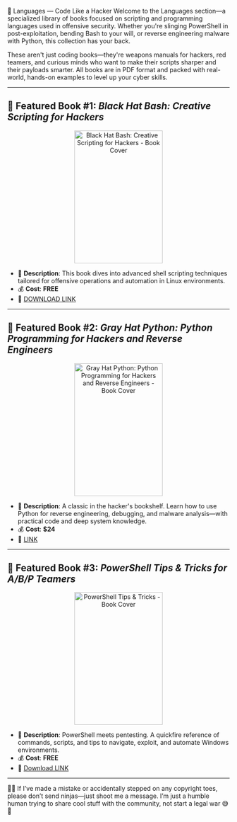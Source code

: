 🧠 Languages — Code Like a Hacker
Welcome to the Languages section—a specialized library of books focused on scripting and programming languages used in offensive security. Whether you're slinging PowerShell in post-exploitation, bending Bash to your will, or reverse engineering malware with Python, this collection has your back.

These aren't just coding books—they're weapons manuals for hackers, red teamers, and curious minds who want to make their scripts sharper and their payloads smarter. All books are in PDF format and packed with real-world, hands-on examples to level up your cyber skills.

---

## 📕 Featured Book #1: *Black Hat Bash: Creative Scripting for Hackers*

<p align="center">
<img src="https://m.media-amazon.com/images/I/81PY-cu5bRL._AC_UF1000,1000_QL80_.jpg" alt="Black Hat Bash: Creative Scripting for Hackers - Book Cover" width="200" height="300" title="Featured Book #1" />
</p>

- 📌 **Description**: This book dives into advanced shell scripting techniques tailored for offensive operations and automation in Linux environments.
- 💰 **Cost**: **FREE**
- 🔗 [DOWNLOAD LINK](https://drive.google.com/file/d/1BUSa6mFbZprHc27lT3hCfTHJH4u97_5i)

---

## 📕 Featured Book #2: *Gray Hat Python: Python Programming for Hackers and Reverse Engineers*

<p align="center">
<img src="https://m.media-amazon.com/images/I/81PUfK5TvGL._UF1000,1000_QL80_.jpg" alt="Gray Hat Python: Python Programming for Hackers and Reverse Engineers - Book Cover" width="200" height="300" title="Featured Book #2" />
</p>

- 📌 **Description**: A classic in the hacker's bookshelf. Learn how to use Python for reverse engineering, debugging, and malware analysis—with practical code and deep system knowledge.
- 💰 **Cost**: **$24**
- 🔗 [LINK](https://amzn.to/42748EK)

---

## 📕 Featured Book #3: *PowerShell Tips & Tricks for A/B/P Teamers*

<p align="center">
<img src="https://pbs.twimg.com/media/GBZUoTEWEAADTzs.jpg" alt="PowerShell Tips & Tricks - Book Cover" width="200" height="300" title="Featured Book #3" />
</p>

- 📌 **Description**: PowerShell meets pentesting. A quickfire reference of commands, scripts, and tips to navigate, exploit, and automate Windows environments.
- 💰 **Cost**: **FREE**
- 🔗 [Download LINK](https://drive.google.com/file/d/1sKE-RkoxKXQRgMtxQirPzLgt8hphtE0A/view?usp=sharing)

---

🤖💬 If I’ve made a mistake or accidentally stepped on any copyright toes, please don’t send ninjas—just shoot me a message. I’m just a humble human trying to share cool stuff with the community, not start a legal war 😅💌